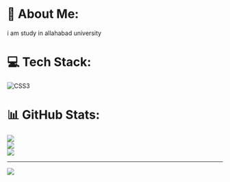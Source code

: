# 💫 About Me:
i am study in allahabad university 


# 💻 Tech Stack:
![CSS3](https://img.shields.io/badge/css3-%231572B6.svg?style=for-the-badge&logo=css3&logoColor=white)
# 📊 GitHub Stats:
![](https://github-readme-stats.vercel.app/api?username=Raj-Singhaniya-0508&theme=dark&hide_border=true&include_all_commits=true&count_private=true)<br/>
![](https://github-readme-streak-stats.herokuapp.com/?user=Raj-Singhaniya-0508&theme=dark&hide_border=true)<br/>
![](https://github-readme-stats.vercel.app/api/top-langs/?username=Raj-Singhaniya-0508&theme=dark&hide_border=true&include_all_commits=true&count_private=true&layout=compact)

---
[![](https://visitcount.itsvg.in/api?id=Raj-Singhaniya-0508&icon=0&color=0)](https://visitcount.itsvg.in)

<!-- Proudly created with GPRM ( https://gprm.itsvg.in ) -->

